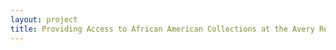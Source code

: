 ```yaml
--- 
layout: project 
title: Providing Access to African American Collections at the Avery Research Center
---
```



